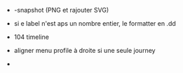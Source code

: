  
  
- -snapshot (PNG et rajouter SVG)

- si e label n'est aps un nombre entier, le formatter en .dd

- 104 timeline
- aligner menu profile à droite si une seule journey
- 